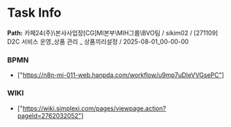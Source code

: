 # Task Info

**Path:** 카페24(주)\본사사업장\[CG]MI본부\MIH그룹\BVO팀 / sikim02 / [271109] D2C 서비스 운영_상품 관리 _ 상품끼리설정 / 2025-08-01_00-00-00

### BPMN
- ["https://n8n-mi-011-web.hanpda.com/workflow/u9mp7uDIeVVGsePC"]

### WIKI
- ["https://wiki.simplexi.com/pages/viewpage.action?pageId=2762032052"]

